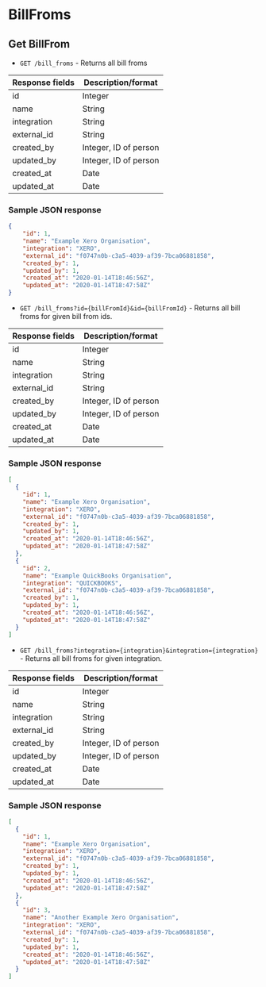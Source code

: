 # BillFroms

## Get BillFrom

* `GET /bill_froms` - Returns all bill froms

| Response fields | Description/format    |
|-----------------|-----------------------|
| id              | Integer               |
| name            | String                |
| integration               | String                |
| external_id     | String                |
| created_by      | Integer, ID of person |
| updated_by      | Integer, ID of person |
| created_at      | Date                  |
| updated_at      | Date                  |

### Sample JSON response
```json
{
    "id": 1,
    "name": "Example Xero Organisation",
    "integration": "XERO",
    "external_id": "f0747n0b-c3a5-4039-af39-7bca06881858",
    "created_by": 1,
    "updated_by": 1,
    "created_at": "2020-01-14T18:46:56Z",
    "updated_at": "2020-01-14T18:47:58Z"
}
```

* `GET /bill_froms?id={billFromId}&id={billFromId}` - Returns all bill froms for given bill from ids.

| Response fields | Description/format    |
|-----------------|-----------------------|
| id              | Integer               |
| name            | String                |
| integration               | String                |
| external_id     | String                |
| created_by      | Integer, ID of person |
| updated_by      | Integer, ID of person |
| created_at      | Date                  |
| updated_at      | Date                  |

### Sample JSON response
```json
[
  {
    "id": 1,
    "name": "Example Xero Organisation",
    "integration": "XERO",
    "external_id": "f0747n0b-c3a5-4039-af39-7bca06881858",
    "created_by": 1,
    "updated_by": 1,
    "created_at": "2020-01-14T18:46:56Z",
    "updated_at": "2020-01-14T18:47:58Z"
  },
  {
    "id": 2,
    "name": "Example QuickBooks Organisation",
    "integration": "QUICKBOOKS",
    "external_id": "f0747n0b-c3a5-4039-af39-7bca06881858",
    "created_by": 1,
    "updated_by": 1,
    "created_at": "2020-01-14T18:46:56Z",
    "updated_at": "2020-01-14T18:47:58Z"
  }
]
```

* `GET /bill_froms?integration={integration}&integration={integration}` - Returns all bill froms for given integration.

| Response fields | Description/format    |
|-----------------|-----------------------|
| id              | Integer               |
| name            | String                |
| integration               | String                |
| external_id     | String                |
| created_by      | Integer, ID of person |
| updated_by      | Integer, ID of person |
| created_at      | Date                  |
| updated_at      | Date                  |

### Sample JSON response
```json
[
  {
    "id": 1,
    "name": "Example Xero Organisation",
    "integration": "XERO",
    "external_id": "f0747n0b-c3a5-4039-af39-7bca06881858",
    "created_by": 1,
    "updated_by": 1,
    "created_at": "2020-01-14T18:46:56Z",
    "updated_at": "2020-01-14T18:47:58Z"
  },
  {
    "id": 3,
    "name": "Another Example Xero Organisation",
    "integration": "XERO",
    "external_id": "f0747n0b-c3a5-4039-af39-7bca06881858",
    "created_by": 1,
    "updated_by": 1,
    "created_at": "2020-01-14T18:46:56Z",
    "updated_at": "2020-01-14T18:47:58Z"
  }
]
```